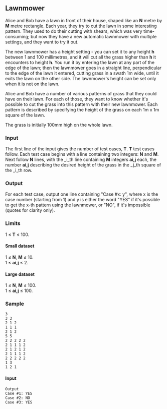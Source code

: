 Lawnmower
---

Alice and Bob have a lawn in front of their house, shaped like an  **N**  metre by  **M**  metre rectangle. Each year, they try to cut the lawn in some interesting pattern. They used to do their cutting with shears, which was very time-consuming; but now they have a new automatic lawnmower with multiple settings, and they want to try it out.

The new lawnmower has a height setting - you can set it to any height  **h**  between 1 and 100 millimetres, and it will cut all the grass higher than  **h**  it encounters to height  **h**. You run it by entering the lawn at any part of the edge of the lawn; then the lawnmower goes in a straight line, perpendicular to the edge of the lawn it entered, cutting grass in a swath 1m wide, until it exits the lawn on the other side. The lawnmower's height can be set only when it is not on the lawn.

Alice and Bob have a number of various patterns of grass that they could have on their lawn. For each of those, they want to know whether it's possible to cut the grass into this pattern with their new lawnmower. Each pattern is described by specifying the height of the grass on each 1m x 1m square of the lawn.

The grass is initially 100mm high on the whole lawn.

### Input

The first line of the input gives the number of test cases,  **T**.  **T**  test cases follow. Each test case begins with a line containing two integers:  **N**  and  **M**. Next follow  **N**  lines, with the  _i_th line containing  **M**  integers  **ai,j**  each, the number  **ai,j**  describing the desired height of the grass in the  _j_th square of the  _i_th row.

### Output

For each test case, output one line containing "Case #x: y", where x is the case number (starting from 1) and y is either the word "YES" if it's possible to get the x-th pattern using the lawnmower, or "NO", if it's impossible (quotes for clarity only).

### Limits

1 ≤  **T**  ≤ 100.

#### Small dataset

1 ≤  **N**,  **M**  ≤ 10.  
1 ≤  **ai,j**  ≤ 2.  

#### Large dataset

1 ≤  **N**,  **M**  ≤ 100.  
1 ≤  **ai,j**  ≤ 100.  

### Sample
    3
    3 3
    2 1 2
    1 1 1
    2 1 2
    5 5
    2 2 2 2 2
    2 1 1 1 2
    2 1 2 1 2
    2 1 1 1 2
    2 2 2 2 2
    1 3
    1 2 1
  
#### Input  
    Output
    Case #1: YES
    Case #2: NO
    Case #3: YES


